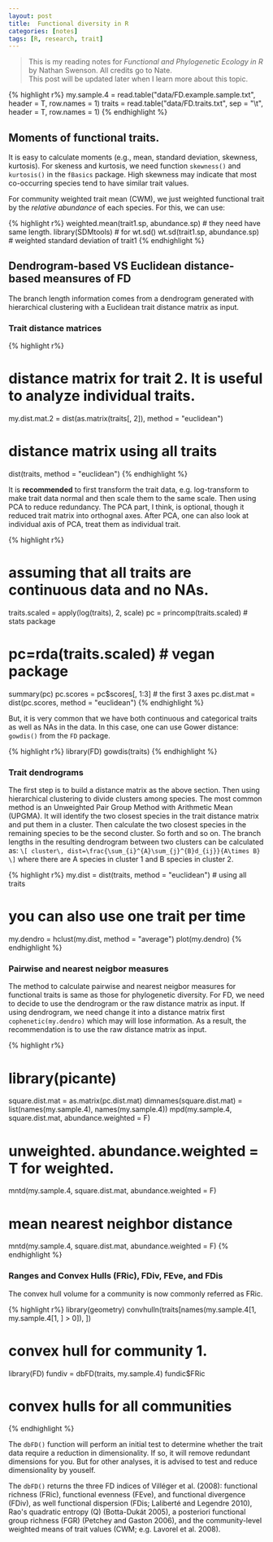 ```yaml
---
layout: post
title:  Functional diversity in R
categories: [notes]
tags: [R, research, trait]
---
```


>This is my reading notes for *Functional and Phylogenetic Ecology in R* by Nathan Swenson. All credits go to Nate.  
This post will be updated later when I learn more about this topic.

{% highlight r%}
my.sample.4 = read.table("data/FD.example.sample.txt", header = T, row.names = 1)
traits = read.table("data/FD.traits.txt", sep = "\t", header = T, row.names = 1)
{% endhighlight %}

## Moments of functional traits.
It is easy to calculate moments (e.g., mean, standard deviation, skewness, kurtosis). For skeness and kurtosis, we need function `skewness()` and `kurtosis()` in the `fBasics` package. High skewness may indicate that most co-occurring species tend to have similar trait values.

For community weighted trait mean (CWM), we just weighted functional trait by the *relative abundance* of each species. For this, we can use:

{% highlight r%}
weighted.mean(trait1.sp, abundance.sp)  # they need have same length.
library(SDMtools)  # for wt.sd()
wt.sd(trait1.sp, abundance.sp)  # weighted standard deviation of trait1
{% endhighlight %}

## Dendrogram-based VS Euclidean distance-based meansures of FD

The branch length information comes from a dendrogram generated with hierarchical clustering with a Euclidean trait distance matrix as input.

### Trait distance matrices

{% highlight r%}
# distance matrix for trait 2. It is useful to analyze individual traits.
my.dist.mat.2 = dist(as.matrix(traits[, 2]), method = "euclidean")
# distance matrix using all traits
dist(traits, method = "euclidean")
{% endhighlight %}

It is **recommended** to first transform the trait data, e.g. log-transform to make trait data normal and then scale them to the same scale. Then using PCA to reduce redundancy. The PCA part, I think, is optional, though it reduced trait matrix into orthognal axes. After PCA, one can also look at individual axis of PCA, treat them as individual trait.

{% highlight r%}
# assuming that all traits are continuous data and no NAs.
traits.scaled = apply(log(traits), 2, scale)
pc = princomp(traits.scaled)  # stats package
# pc=rda(traits.scaled) # vegan package
summary(pc)
pc.scores = pc$scores[, 1:3]  # the first 3 axes
pc.dist.mat = dist(pc.scores, method = "euclidean")
{% endhighlight %}

But, it is very common that we have both continuous and categorical traits as well as NAs in the data. In this case, one can use Gower distance: `gowdis()` from the `FD` package.

{% highlight r%}
library(FD)
gowdis(traits)
{% endhighlight %}

### Trait dendrograms

The first step is to build a distance matrix as the above section. Then using hierarchical clustering to divide clusters among species. The most common method is an Unweighted Pair Group Method with Arithmetic Mean (UPGMA). It will identify the two closest species in the trait distance matrix and put them in a cluster. Then calculate the two closest species in the remaining species to be the second cluster. So forth and so on. The branch lengths in the resulting dendrogram between two clusters can be calculated as:
`\[
cluster\, dist=\frac{\sum_{i}^{A}\sum_{j}^{B}d_{ij}}{A\times B}
\]`
where there are A species in cluster 1 and B species in cluster 2.

{% highlight r%}
my.dist = dist(traits, method = "euclidean")  # using all traits
# you can also use one trait per time
my.dendro = hclust(my.dist, method = "average")
plot(my.dendro)
{% endhighlight %}

### Pairwise and nearest neigbor measures

The method to calculate pairwise and nearest neigbor measures for functional traits is same as those for phylogenetic diversity. For FD, we need to decide to use the dendrogram or the raw distance matrix as input. If using dendrogram, we need change it into a distance matrix first `cophenetic(my.dendro)` which may will lose information. As a result, the recommendation is to use the raw distance matrix as input.

{% highlight r%}
# library(picante)
square.dist.mat = as.matrix(pc.dist.mat)
dimnames(square.dist.mat) = list(names(my.sample.4), names(my.sample.4))
mpd(my.sample.4, square.dist.mat, abundance.weighted = F)
# unweighted. abundance.weighted = T for weighted.
mntd(my.sample.4, square.dist.mat, abundance.weighted = F)
# mean nearest neighbor distance
mntd(my.sample.4, square.dist.mat, abundance.weighted = F)
{% endhighlight %}

### Ranges and Convex Hulls (FRic), FDiv, FEve, and FDis
The convex hull volume for a community is now commonly referred as FRic.

{% highlight r%}
library(geometry)
convhulln(traits[names(my.sample.4[1, my.sample.4[1, ] > 0]), ])
# convex hull for community 1.
library(FD)
fundiv = dbFD(traits, my.sample.4)
fundic$FRic
# convex hulls for all communities
{% endhighlight %}

The `dbFD()` function will perform an initial test to determine whether the trait data require a reduction in dimensionality. If so, it will remove redundant dimensions for you. But for other analyses, it is advised to test and reduce dimensionality by youself.

The `dbFD()` returns the three FD indices of Villéger et al. (2008): functional richness (FRic), functional evenness (FEve), and functional divergence (FDiv), as well functional dispersion (FDis; Laliberté and Legendre 2010), Rao's quadratic entropy (Q) (Botta-Dukát 2005), a posteriori functional group richness (FGR) (Petchey and Gaston 2006), and the community-level weighted means of trait values (CWM; e.g. Lavorel et al. 2008). 